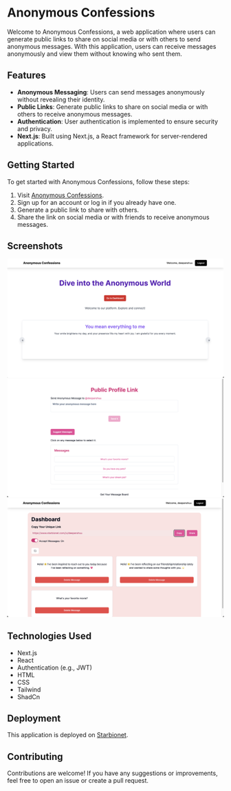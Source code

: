 # Anonymous Confessions

Welcome to Anonymous Confessions, a web application where users can generate public links to share on social media or with others to send anonymous messages. With this application, users can receive messages anonymously and view them without knowing who sent them.

## Features

- **Anonymous Messaging**: Users can send messages anonymously without revealing their identity.
- **Public Links**: Generate public links to share on social media or with others to receive anonymous messages.
- **Authentication**: User authentication is implemented to ensure security and privacy.
- **Next.js**: Built using Next.js, a React framework for server-rendered applications.

## Getting Started

To get started with Anonymous Confessions, follow these steps:

1. Visit [Anonymous Confessions](https://www.starbionet.com/).
2. Sign up for an account or log in if you already have one.
3. Generate a public link to share with others.
4. Share the link on social media or with friends to receive anonymous messages.

## Screenshots

![Home Page](/public/screenshots/homepage.png)
![Public Page](/public/screenshots/publiclinkpage.png)
![Received Messages Dashboard](/public/screenshots/dashboard.png)

## Technologies Used

- Next.js
- React
- Authentication (e.g., JWT)
- HTML
- CSS
- Tailwind
- ShadCn


## Deployment

This application is deployed on [Starbionet](https://www.starbionet.com/).

## Contributing

Contributions are welcome! If you have any suggestions or improvements, feel free to open an issue or create a pull request.

